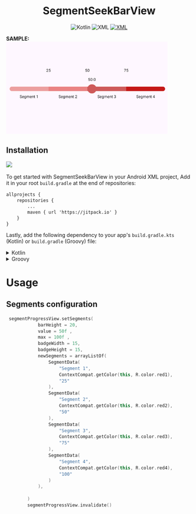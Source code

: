 <h1 align="center">SegmentSeekBarView</h1>

<p align="center">
  <img alt="Kotlin" src="https://img.shields.io/badge/Kotlin-a503fc?logo=kotlin&logoColor=white&style=for-the-badge"/></a>
  <img alt="XML" src="https://img.shields.io/static/v1?style=for-the-badge&message=XML&color=4285F4&logo=XML&logoColor=FFFFFF&label="/></a> 
  <a href="https://github.com/osawant023/SegmentSeekBarView/releases"><img alt="XML" src="https://img.shields.io/static/v1?style=for-the-badge&message=Release:1.1&color=4285F4&logo=Github&logoColor=white&label="/></a> 
</p>

<b>SAMPLE:</b><br>
![SegmentSeekBarView Demo](https://github.com/osawant023/SegmentSeekBarView/blob/master/Screenshot%202024-11-17%20011349.png)


## Installation

[![](https://jitpack.io/v/osawant023/SegmentSeekBarView.svg)](https://jitpack.io/#osawant023/SegmentSeekBarView)

To get started with SegmentSeekBarView in your Android XML project, 
Add it in your root `build.gradle` at the end of repositories:

```
allprojects {
	repositories {
		...
	    maven { url 'https://jitpack.io' }
    }
}
```

Lastly, add the following dependency to your app's `build.gradle.kts` (Kotlin) or `build.gradle` (Groovy) file:

<details>
<summary>Kotlin</summary>
<br>

```kotlin
dependencies {
    implementation("com.github.osawant023:SegmentSeekBarView:$currentVersion")
}
```
</details>

<details>
<summary>Groovy</summary>
<br>

```kotlin
dependencies {
    implementation 'com.github.osawant023:SegmentSeekBarView:$currentVersion'
}
```
</details>

# Usage

## <b> Segments configuration </b>

```kotlin
 segmentProgressView.setSegments(
            barHeight = 20,
            value = 50f ,
            max = 100f ,
            badgeWidth = 15,
            badgeHeight = 15,
            newSegments = arrayListOf(
                SegmentData(
                    "Segment 1",
                    ContextCompat.getColor(this, R.color.red1),
                    "25"
                ),
                SegmentData(
                    "Segment 2",
                    ContextCompat.getColor(this, R.color.red2),
                    "50"
                ),
                SegmentData(
                    "Segment 3",
                    ContextCompat.getColor(this, R.color.red3),
                    "75"
                ),
                SegmentData(
                    "Segment 4",
                    ContextCompat.getColor(this, R.color.red4),
                    "100"
                )
            ),

        )
        segmentProgressView.invalidate()
```


